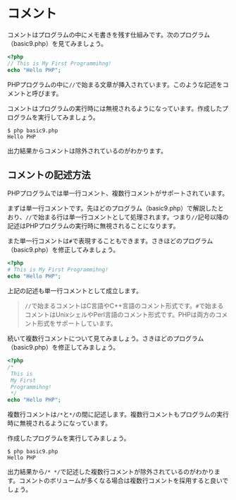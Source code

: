 # コメント

コメントはプログラムの中にメモ書きを残す仕組みです。次のプログラム（basic9.php）を見てみましょう。

```php
<?php
// This is My First Programmihng!
echo "Hello PHP";
```

PHPプログラムの中に`//`で始まる文章が挿入されています。このような記述をコメントと呼びます。

コメントはプログラムの実行時には無視されるようになっています。作成したプログラムを実行してみましょう。

```
$ php basic9.php
Hello PHP
```

出力結果からコメントは除外されているのがわかります。

## コメントの記述方法

PHPプログラムでは単一行コメント、複数行コメントがサポートされています。

まずは単一行コメントです。先ほどのプログラム（basic9.php）で解説したとおり、`//`で始まる行は単一行コメントとして処理されます。つまり`//`記号以降の記述はPHPプログラムの実行時に無視されることになります。

また単一行コメントは`#`で表現することもできます。さきほどのプログラム（basic9.php）を修正してみましょう。

```php
<?php
# This is My First Programmihng!
echo "Hello PHP";
```

上記の記述も単一行コメントとして成立します。

> `//`で始まるコメントはC言語やC++言語のコメント形式です。`#`で始まるコメントはUnixシェルやPerl言語のコメント形式です。PHPは両方のコメント形式をサポートしています。

続いて複数行コメントについて見てみましょう。さきほどのプログラム（basic9.php）を修正してみましょう。

```php
<?php
/*
 This is
 My First
 Programmihng!
 */
echo "Hello PHP";
```

複数行コメントは`/*`と`*/`の間に記述します。複数行コメントもプログラムの実行時に無視されるようになっています。

作成したプログラムを実行してみましょう。

```
$ php basic9.php
Hello PHP
```

出力結果から`/* */`で記述した複数行コメントが除外されているのがわかります。コメントのボリュームが多くなる場合は複数行コメントを採用すると良いでしょう。
